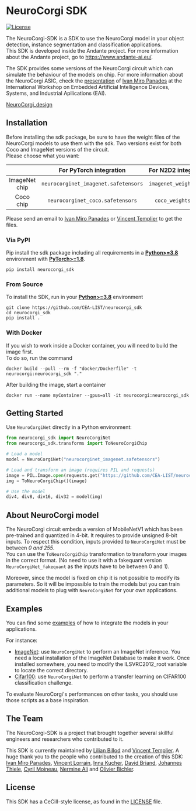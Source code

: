# NeuroCorgi SDK

[![License](https://img.shields.io/badge/license-CeCILL--C-blue.svg)](LICENSE)

The NeuroCorgi-SDK is a SDK to use the NeuroCorgi model in your object detection, instance segmentation and classification applications. <br>
This SDK is developed inside the Andante project. For more information about the Andante project, go to https://www.andante-ai.eu/.

The SDK provides some versions of the NeuroCorgi circuit which can simulate the behaviour of the models on chip. For more information about the NeuroCorgi ASIC, check the [presentation](https://ai4di.automotive.oth-aw.de/images/EAI-PDF/2022-09-19_EAI_S2_P2-CEA_IvanMiro-Panades.pdf) of [Ivan Miro Panades](https://www.linkedin.com/in/ivanmiro/) at the International Workshop on Embedded Artificial Intelligence Devices, Systems, and Industrial Apllications (EAI).

[NeuroCorgi_design]()


## Installation

Before installing the sdk package, be sure to have the weight files of the NeuroCorgi models to use them with the sdk. Two versions exist for both Coco and ImageNet versions of the circuit. <br>
Please choose what you want:

| | For PyTorch integration | For N2D2 integration |
|:-:|:-:|:-:|
| ImageNet chip | `neurocorginet_imagenet.safetensors` | `imagenet_weights.zip` |
| Coco chip | `neurocorginet_coco.safetensors` | `coco_weights.zip` |

Please send an email to [Ivan Miro Panades](ivan.miro-panades@cea.fr) or [Vincent Templier](vincent.templier@cea.fr) to get the files.

### Via PyPI

Pip install the sdk package including all requirements in a [**Python>=3.8**](https://www.python.org/) environment with [**PyTorch>=1.8**](https://pytorch.org/get-started/locally/).
```
pip install neurocorgi_sdk
```


### From Source

To install the SDK, run in your [**Python>=3.8**](https://www.python.org/) environment
```
git clone https://github.com/CEA-LIST/neurocorgi_sdk
cd neurocorgi_sdk
pip install .
```

### With Docker

If you wish to work inside a Docker container, you will need to build the image first. <br>
To do so, run the command
```
docker build --pull --rm -f "docker/Dockerfile" -t neurocorgi:neurocorgi_sdk "."
```

After building the image, start a container
```
docker run --name myContainer --gpus=all -it neurocorgi:neurocorgi_sdk
```


## Getting Started

Use `NeuroCorgiNet` directly in a Python environment:
```python
from neurocorgi_sdk import NeuroCorgiNet
from neurocorgi_sdk.transforms import ToNeuroCorgiChip

# Load a model
model = NeuroCorgiNet("neurocorginet_imagenet.safetensors")

# Load and transform an image (requires PIL and requests)
image = PIL.Image.open(requests.get("https://github.com/CEA-LIST/neurocorgi_sdk/blob/master/neurocorgi_sdk/assets/corgi.jpg", stream=True).raw)
img = ToNeuroCorgiChip()(image)

# Use the model
div4, div8, div16, div32 = model(img)
```

## About NeuroCorgi model

The NeuroCorgi circuit embeds a version of MobileNetV1 which has been pre-trained and quantized in 4-bit. It requires to provide unsigned 8-bit inputs. To respect this condition, inputs provided to `NeuroCorgiNet` must be between *0 and 255*. <br>
You can use the `ToNeuroCorgiChip` transformation to transform your images in the correct format. (No need to use it with a fakequant version `NeuroCorgiNet_fakequant` as the inputs have to be between 0 and 1).

Moreover, since the model is fixed on chip it is not possible to modify its parameters.
So it will be impossible to train the models but you can train additional models to plug with `NeuroCorgiNet` for your own applications.


## Examples

You can find some [examples](./examples/) of how to integrate the models in your applications.

For instance:
- [ImageNet](./examples/classification/Imagenet.ipynb): use `NeuroCorgiNet` to perform an ImageNet inference. 
    You need a local installation of the ImageNet Database to make it work. Once installed somewhere, 
    you need to modify the ILSVRC2012_root variable to locate the correct directory.
- [Cifar100](./examples/classification/Cifar100.ipynb): use `NeuroCorgiNet` to perform a transfer learning on CIFAR100 classification challenge.

To evaluate NeuroCorgi's performances on other tasks, you should use those scripts as a base inspiration.


## The Team

The NeuroCorgi-SDK is a project that brought together several skillful engineers and researchers who contributed to it.

This SDK is currently maintained by [Lilian Billod](https://fr.linkedin.com/in/lilian-billod-3737b6177) and [Vincent Templier](http://www.linkedin.com/in/vincent-templier).
A huge thank you to the people who contributed to the creation of this SDK: [Ivan Miro Panades](https://www.linkedin.com/in/ivanmiro/), [Vincent Lorrain](https://fr.linkedin.com/in/vincent-lorrain-71510583), [Inna Kucher](https://fr.linkedin.com/in/inna-kucher-phd-14528169), [David Briand](https://fr.linkedin.com/in/david-briand-a0b1524a), [Johannes Thiele](https://ch.linkedin.com/in/johannes-thiele-51b795130), [Cyril Moineau](https://fr.linkedin.com/in/cmoineau), [Nermine Ali](https://fr.linkedin.com/in/nermineali) and [Olivier Bichler](https://fr.linkedin.com/in/olivierbichler).


## License

This SDK has a CeCill-style license, as found in the [LICENSE](LICENSE) file.